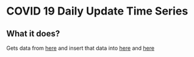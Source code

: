 # COVID 19 Daily Update Time Series

## What it does?
Gets data from [here](https://discover.data.vic.gov.au/dataset/victorian-coronavirus-data/resource/b952711e-c667-4e4f-b028-ef8af645d06b) and insert that data into [here](https://esriau.maps.arcgis.com/home/item.html?id=85cb82c81b1e4d239f98feb5ce59df2b) and [here](https://esriau.maps.arcgis.com/home/item.html?id=1fa47638679140e4a2c6dd50aefe3250)

